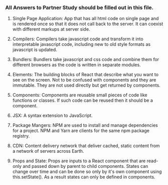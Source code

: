 ### All Answers to Partner Study should be filled out in this file.

1. Single Page Application: App that has all html code on single page and is rendered once so that it does not call back to the server. It can coexist with different markups at server side.

2. Compilers: Compilers take javascript code and transform it into interpretable javascript code, including new to old style formats as javascript is updated.

3. Bundlers: Bundlers take javascript and css code and combine them for different browsers as the code is written in separate modules.

4. Elements: The building blocks of React that describe what you want to see on the screen. Not to be confused with components and they are immutable. They are not used directly but get returned by components.

5. Components: Components are reusable small pieces of code like functions or classes. If such code can be reused then it should be a component.

6. JSX: A syntax extension to JavaScript.

7. Package Mangers: NPM are used to install and manage dependencies for a project. NPM and Yarn are clients for the same npm package registry.

8. CDN: Content delivery network that deliver cached, static content from a network of servers across Earth.

9. Props and State: Props are inputs to a React component that are read-only and passed down by parent to child components. States can change over time and can be done so only by it's own component using this.setState(). As a result states can only be defined in components.
